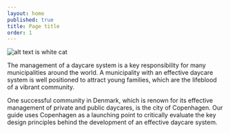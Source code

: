```yaml
---
layout: home
published: true
title: Page title
order: 1
---
```



![alt text is white cat](https://upload.wikimedia.org/wikipedia/commons/thumb/b/b1/VAN_CAT.png/480px-VAN_CAT.png)



The management of a daycare system is a key responsibility for many municipalities around the world. 
A municipality with an effective daycare system is well positioned to attract young families, which are the lifeblood of a vibrant community. 

One successful community in Denmark, which is renown for its effective management of private and public daycares, 
is the city of Copenhagen. Our guide uses Copenhagen as a launching point to critically evaluate the key design principles 
behind the development of an effective daycare system. 
